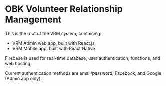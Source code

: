 # OBK Volunteer Relationship Management
This is the root of the VRM system, containing:
* VRM Admin web app, built with React.js
* VRM Mobile app, built with React Native

Firebase is used for real-time database, user authentication, functions, and web hosting.

Current authentication methods are email/password, Facebook, and Google (Admin app only).